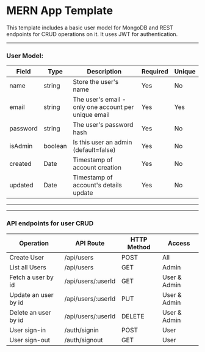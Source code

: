 # MERN App Template

This template includes a basic user model for MongoDB and REST endpoints for CRUD operations on it. It uses JWT for authentication.

---

### User Model:

| Field    | Type    | Description                                          | Required | Unique |
| -------- | ------- | ---------------------------------------------------- | -------- | ------ |
| name     | string  | Store the user's name                                | Yes      | No     |
| email    | string  | The user's email - only one account per unique email | Yes      | Yes    |
| password | string  | The user's password hash                             | Yes      | No     |
| isAdmin  | boolean | Is this user an admin (default=false)                | Yes      | No     |
| created  | Date    | Timestamp of account creation                        | Yes      | No     |
| updated  | Date    | Timestamp of account's details update                | Yes      | No     |

---

---

### API endpoints for user CRUD

| Operation            | API Route          | HTTP Method | Access       |
| -------------------- | ------------------ | ----------- | ------------ |
| Create User          | /api/users         | POST        | All          |
| List all Users       | /api/users         | GET         | Admin        |
| Fetch a user by id   | /api/users/:userId | GET         | User & Admin |
| Update an user by id | /api/users/:userId | PUT         | User & Admin |
| Delete an user by id | /api/users/:userId | DELETE      | User & Admin |
| User sign-in         | /auth/signin       | POST        | User         |
| User sign-out        | /auth/signout      | GET         | User         |
